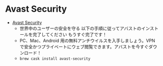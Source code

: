 # Avast Security
- [Avast Security](https://www.avast.com/)
  -  世界中のユーザーの安全を守る 以下の手順に従ってアバストのインストールを完了してください もうすぐ完了です！
  - PC、Mac、Android 用の無料アンチウイルスを入手しましょう。VPN で安全かつプライベートにウェブ閲覧できます。アバストを今すぐダウンロード！
  - `brew cask install avast-security`
